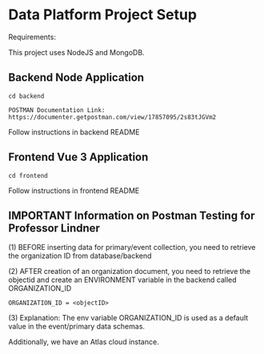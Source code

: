 # Data Platform Project Setup

Requirements:

This project uses NodeJS and MongoDB.

## Backend Node Application
```
cd backend
```
```
POSTMAN Documentation Link: https://documenter.getpostman.com/view/17857095/2s83tJGVm2
```
Follow instructions in backend README

## Frontend Vue 3 Application
```
cd frontend
```
Follow instructions in frontend README


## IMPORTANT Information on Postman Testing for Professor Lindner

(1) BEFORE inserting data for primary/event collection, you need to retrieve the organization ID from database/backend

(2) AFTER creation of an organization document, you need to retrieve the objectid and create an ENVIRONMENT variable in the backend called ORGANIZATION_ID
```
ORGANIZATION_ID = <objectID>
```
(3) Explanation: The env variable ORGANIZATION_ID is used as a default value in the event/primary data schemas.  

Additionally, we have an Atlas cloud instance.
